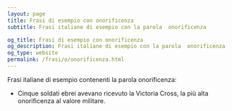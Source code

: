 ```yaml
---
layout: page
title: Frasi di esempio con onorificenza 
subtitle: Frasi italiane di esempio con la parola  onorificenza

og_title: Frasi di esempio con onorificenza 
og_description: Frasi italiane di esempio con la parola  onorificenza
og_type: website
permalink: /frasi/o/onorificenza.html
---
```


Frasi italiane di esempio contenenti la parola onorificenza:


- Cinque soldati ebrei avevano ricevuto la Victoria Cross, la più alta onorificenza al valore militare.
